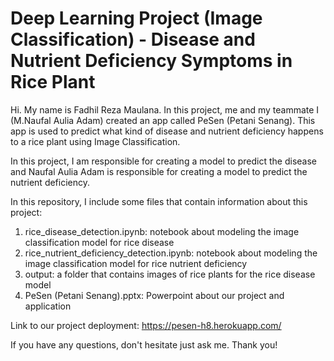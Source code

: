 # Deep Learning Project (Image Classification) - Disease and Nutrient Deficiency Symptoms in Rice Plant

Hi. My name is Fadhil Reza Maulana. In this project, me and my teammate I (M.Naufal Aulia Adam) created an app called PeSen (Petani Senang). This app is used to predict what kind of disease and nutrient deficiency happens to a rice plant using Image Classification.

In this project, I am responsible for creating a model to predict the disease and Naufal Aulia Adam is responsible for creating a model to predict the nutrient deficiency.

In this repository, I include some files that contain information about this project:
1. rice_disease_detection.ipynb: notebook about modeling the image classification model for rice disease
2. rice_nutrient_deficiency_detection.ipynb: notebook about modeling the image classification model for rice nutrient deficiency
3. output: a folder that contains images of rice plants for the rice disease model
4. PeSen (Petani Senang).pptx: Powerpoint about our project and application

Link to our project deployment: https://pesen-h8.herokuapp.com/

If you have any questions, don't hesitate just ask me. Thank you!
